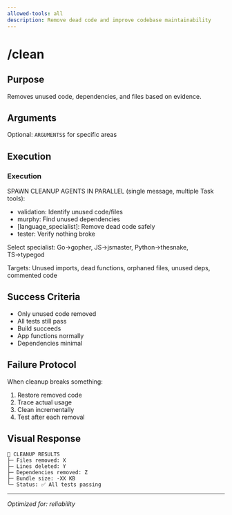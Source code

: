 ```yaml
---
allowed-tools: all
description: Remove dead code and improve codebase maintainability
---
```


# /clean

## Purpose
Removes unused code, dependencies, and files based on evidence.

## Arguments
Optional: `ARGUMENTS$` for specific areas

## Execution

### Execution
SPAWN CLEANUP AGENTS IN PARALLEL (single message, multiple Task tools):
- validation: Identify unused code/files
- murphy: Find unused dependencies
- [language_specialist]: Remove dead code safely
- tester: Verify nothing broke

Select specialist: Go→gopher, JS→jsmaster, Python→thesnake, TS→typegod

Targets: Unused imports, dead functions, orphaned files, unused deps, commented code

## Success Criteria
- Only unused code removed
- All tests still pass
- Build succeeds
- App functions normally
- Dependencies minimal

## Failure Protocol
When cleanup breaks something:
1. Restore removed code
2. Trace actual usage
3. Clean incrementally
4. Test after each removal

## Visual Response
```
🧹 CLEANUP RESULTS
├─ Files removed: X
├─ Lines deleted: Y
├─ Dependencies removed: Z
├─ Bundle size: -XX KB
└─ Status: ✅ All tests passing
```

---
*Optimized for: reliability*